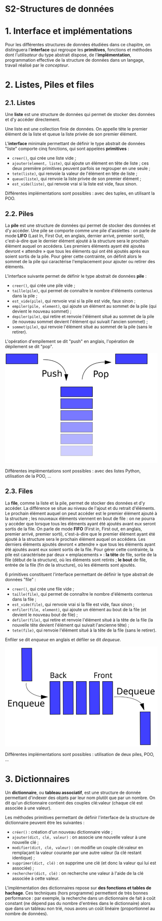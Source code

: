 # S2-Structures de données

# 1. Interface et implémentations

Pour les différentes structures de données étudiées dans ce chapitre, on distinguera l'**interface** qui regroupe les **primitives**, fonctions et méthodes dont l'_utilisateur_ du type abstrait dispose, de l'**implémentation**, programmation effective de la structure de données dans un langage, travail réalisé par le _concepteur_.

# 2. Listes, Piles et files

## 2.1. Listes

Une **liste** est une structure de données qui permet de stocker des données et d'y accéder directement.

Une liste est une collection finie de données. On appelle tête le premier élément de la liste et queue la liste privée de son premier élément.

L'**interface** minimale  permettant de définir le type abstrait de données "liste" comporte cinq fonctions, qui sont appelées **primitives** :

* ``creer()``, qui crée une liste vide ;
* ``ajouter(element, liste)``, qui ajoute un élément en tête de liste ; ces deux première primitives peuvent parfois se regrouper en une seule ;
* ``tete(liste)``, qui renvoie la valeur de l'élément en tête de liste ;
* ``queue(liste)``, qui renvoie la liste privée de son premier élément ;
* ``est_vide(liste)``, qui renvoie vrai si la liste est vide, faux sinon.

Différentes implémentations sont possibles : avec des tuples, en utilisant la POO.

## 2.2. Piles

La **pile** est une structure de données qui permet de stocker des données et d'y accéder. Une pile se comporte comme une pile d'assiettes : on parle de mode **LIFO** (Last In, First Out, en anglais, dernier arrivé, premier sorti), c'est-à-dire que le dernier élément ajouté à la structure sera le prochain élément auquel on accédera. Les premiers éléments ayant été ajoutés devront « attendre » que tous les éléments qui ont été ajoutés après eux soient sortis de la pile. Pour gérer cette contrainte, on définit alors le sommet de la pile qui caractérise l'emplacement pour ajouter ou retirer des éléments.

L'interface suivante permet de définir le type abstrait de données **pile** : 

* ``creer()``, qui crée une pile vide ;
* ``taille(pile)``, qui permet de connaître le nombre d'éléments contenus dans la pile ;
* ``est_vide(pile)``, qui renvoie vrai si la pile est vide, faux sinon ;
* ``empiler(pile, element)``, qui ajoute un élément au sommet de la pile (qui devient le nouveau sommet) ;
* ``depiler(pile)``, qui retire et renvoie l'élément situé au sommet de la pile (le nouveau sommet devient l'élément qui suivait l'ancien sommet) ;
*  ``sommet(pile)``, qui renvoie l'élément situé au sommet de la pile (sans le retirer).

L'opération d'empilement se dit "push" en anglais, l'opération de dépilement se dit "pop".

![image30](../../assets/images/Data_stack.svg)

Différentes implémentations sont possibles : avec des listes Python, utilisation de la POO, ...

## 2.3. Files

La **file**, comme la liste et la pile, permet de stocker des données et d'y accéder. La différence se situe au niveau de l'ajout et du retrait d'éléments. Le prochain élément auquel on peut accéder est le premier élément ajouté à la structure ; les nouveaux éléments viennent en bout de file : on ne pourra y accéder que lorsque tous les éléments ayant été ajoutés avant eux seront sortis de la file. On parle de mode **FIFO** (First in, First out, en anglais, premier arrivé, premier sorti), c'est-à-dire que le premier élément ayant été ajouté à la structure sera le prochain élément auquel on accédera. Les derniers éléments ajoutés devront « attendre » que tous les éléments ayant été ajoutés avant eux soient sortis de la file. Pour gérer cette contrainte, la pile est caractérisée par deux « emplacements » : **la tête** de file, sortie de la file (début de la structure), où les éléments sont retirés ; **le bout** de file, entrée de la file (fin de la structure), où les éléments sont ajoutés.

6 primitives constituent l'interface permettant de définir le type abstrait de données "file" :

* ``creer()``, qui crée une file vide ;
* ``taille(file)``, qui permet de connaître le nombre d'éléments contenus dans la file ;
* ``est_vide(file)``, qui renvoie vrai si la file est vide, faux sinon ;
* ``enfiler(file, element)``, qui ajoute un élément au bout de la file (et devient le nouveau bout de file) ;
* ``defiler(file)``, qui retire et renvoie l'élément situé à la tête de la file (la nouvelle tête devient l'élément qui suivait l'ancienne tête) ;
* ``tete(file)``, qui renvoie l'élément situé à la tête de la file (sans le retirer).

Enfiler se dit _enqueue_ en anglais et défiler se dit _dequeue_.

![image30](../../assets/images/Fifo_queue.svg)

Différentes implémentations sont possibles : utilisation de deux piles, POO, ...

# 3. Dictionnaires

Un **dictionnaire**, ou **tableau associatif**,  est une structure de donnée permettant d'indexer des objets par leur nom plutôt que par un nombre. On dit qu'un dictionnaire contient des couples clé:valeur (chaque clé est associée à une valeur).

Les méthodes primitives permettant de définir l'interface de la structure de dictionnaire peuvent être les suivantes :

* ``créer()`` : création d'un nouveau dictionnaire vide ;
* ``ajouter(dict, clé, valeur)`` : on associe une nouvelle valeur à une nouvelle clé ;
* ``modifier(dict, clé, valeur)`` : on modifie un couple clé:valeur en remplaçant la valeur courante par une autre valeur (la clé restant identique) ;
* ``supprimer(dict, clé)`` : on supprime une clé (et donc la valeur qui lui est associée) ;
* ``rechercher(dict, clé)`` : on recherche une valeur à l'aide de la clé associée à cette valeur.

L'implémentation des dictionnaires repose sur **des fonctions et tables de hachage**. Ces techniques (hors programme) permettent de très bonnes performance : par exemple, la recherche dans un dictionnaire de fait à coût constant (ne dépend pas du nombre d'entrées dans le dictionnaire) alors que dans un tableau non trié, nous avons un coût linéaire (proportionnel au nombre de données). 